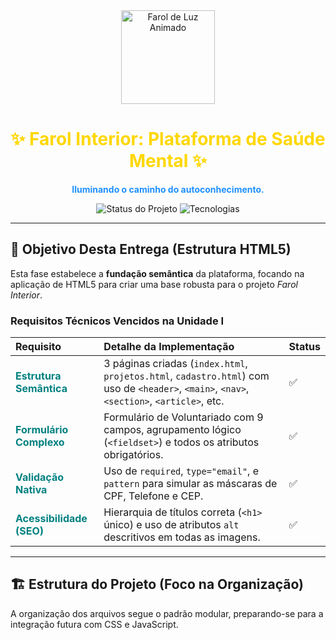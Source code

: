 <div align="center">
  <img src="https://user-images.githubusercontent.com/74038190/226190894-18e959ba-d458-4a94-ac44-790190f2a947.gif" width="150" alt="Farol de Luz Animado">
  
  # <span style="color:#FFD700;">✨ Farol Interior: Plataforma de Saúde Mental ✨</span>
  
  <p><strong><span style="color:#1E90FF;">Iluminando o caminho do autoconhecimento.</span></strong></p>
  
  <p>
    <img src="https://img.shields.io/badge/Status-Fase%201%20(HTML5%20Concluída)-28A745?style=for-the-badge&logo=github" alt="Status do Projeto">
    <img src="https://img.shields.io/badge/Tecnologias-HTML5%20Puro-E34F26?style=for-the-badge&logo=html5" alt="Tecnologias">
  </p>
</div>

---

## 🎯 Objetivo Desta Entrega (Estrutura HTML5)

Esta fase estabelece a **fundação semântica** da plataforma, focando na aplicação de HTML5 para criar uma base robusta para o projeto *Farol Interior*.

### Requisitos Técnicos **Vencidos** na Unidade I

| Requisito | Detalhe da Implementação | Status |
| :--- | :--- | :--- |
| <span style="color:#008080;">**Estrutura Semântica**</span> | 3 páginas criadas (`index.html`, `projetos.html`, `cadastro.html`) com uso de `<header>`, `<main>`, `<nav>`, `<section>`, `<article>`, etc. | ✅ |
| <span style="color:#008080;">**Formulário Complexo**</span> | Formulário de Voluntariado com 9 campos, agrupamento lógico (`<fieldset>`) e todos os atributos obrigatórios. | ✅ |
| <span style="color:#008080;">**Validação Nativa**</span> | Uso de `required`, `type="email"`, e `pattern` para simular as máscaras de CPF, Telefone e CEP. | ✅ |
| <span style="color:#008080;">**Acessibilidade (SEO)**</span> | Hierarquia de títulos correta (`<h1>` único) e uso de atributos `alt` descritivos em todas as imagens. | ✅ |

---

## 🏗 Estrutura do Projeto (Foco na Organização)

A organização dos arquivos segue o padrão modular, preparando-se para a integração futura com CSS e JavaScript.
